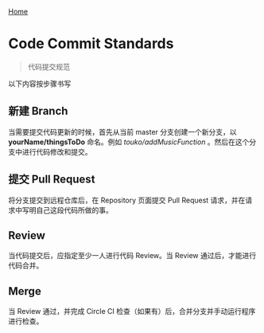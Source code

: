 [Home](../README.md)

# Code Commit Standards

> 代码提交规范

以下内容按步骤书写

## 新建 Branch

当需要提交代码更新的时候，首先从当前 master 分支创建一个新分支，以 __yourName/thingsToDo__ 命名。例如 *touko/addMusicFunction* 。然后在这个分支中进行代码修改和提交。

## 提交 Pull Request

将分支提交到远程仓库后，在 Repository 页面提交 Pull Request 请求，并在请求中写明自己这段代码所做的事。  

## Review

当代码提交后，应指定至少一人进行代码 Review。当 Review 通过后，才能进行代码合并。

## Merge

当 Review 通过，并完成 Circle CI 检查（如果有）后，合并分支并手动运行程序进行检查。

